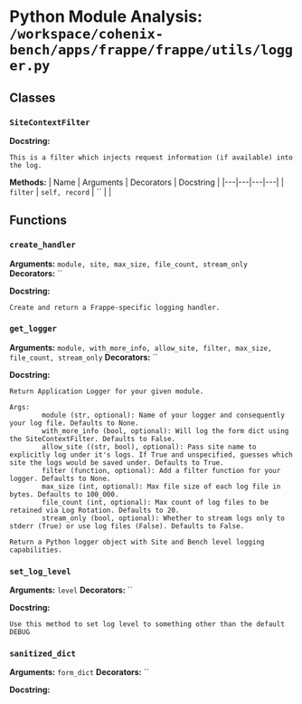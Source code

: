 # Python Module Analysis: `/workspace/cohenix-bench/apps/frappe/frappe/utils/logger.py`

## Classes

### `SiteContextFilter`


**Docstring:**
```
This is a filter which injects request information (if available) into the log.
```

**Methods:**
| Name | Arguments | Decorators | Docstring |
|---|---|---|---|
| `filter` | `self, record` | `` |  |





## Functions

### `create_handler`
**Arguments:** `module, site, max_size, file_count, stream_only`
**Decorators:** ``

**Docstring:**
```
Create and return a Frappe-specific logging handler.
```
### `get_logger`
**Arguments:** `module, with_more_info, allow_site, filter, max_size, file_count, stream_only`
**Decorators:** ``

**Docstring:**
```
Return Application Logger for your given module.

Args:
        module (str, optional): Name of your logger and consequently your log file. Defaults to None.
        with_more_info (bool, optional): Will log the form dict using the SiteContextFilter. Defaults to False.
        allow_site ((str, bool), optional): Pass site name to explicitly log under it's logs. If True and unspecified, guesses which site the logs would be saved under. Defaults to True.
        filter (function, optional): Add a filter function for your logger. Defaults to None.
        max_size (int, optional): Max file size of each log file in bytes. Defaults to 100_000.
        file_count (int, optional): Max count of log files to be retained via Log Rotation. Defaults to 20.
        stream_only (bool, optional): Whether to stream logs only to stderr (True) or use log files (False). Defaults to False.

Return a Python logger object with Site and Bench level logging capabilities.
```
### `set_log_level`
**Arguments:** `level`
**Decorators:** ``

**Docstring:**
```
Use this method to set log level to something other than the default DEBUG
```
### `sanitized_dict`
**Arguments:** `form_dict`
**Decorators:** ``

**Docstring:**
```

```

